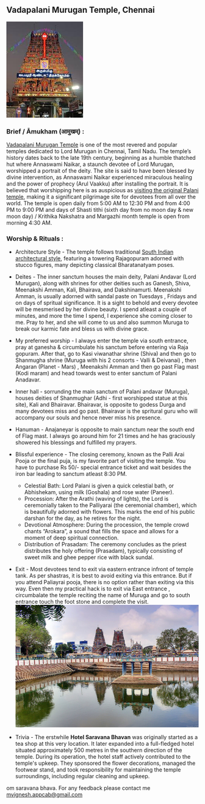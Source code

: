 ## Vadapalani Murugan Temple, Chennai
![Saravana Bhava](../../photos/vadapalani.jpg)
### Brief / Āmukham (आमुखम्) :
[Vadapalani Murugan Temple](https://www.astroved.com/astropedia/en/temples/south-india/vadapalani-murugan-temple) is one of the most revered and popular temples dedicated to Lord Murugan in Chennai, Tamil Nadu. 
The temple’s history dates back to the late 19th century, beginning as a humble thatched hut where Annaswami Naikar, a staunch devotee of Lord Murugan, worshipped a portrait of the deity.
The site is said to have been blessed by divine intervention, as Annaswami Naikar experienced miraculous healing and the power of prophecy (Arul Vaakku) after installing the portrait.
It is believed that worshipping here is as auspicious as [visiting the original Palani temple](https://www.holidify.com/places/chennai/vadapalani-murugan-temple-sightseeing-121149.html), making it a significant pilgrimage site for devotees from all over the world.
The temple is open daily from 5:00 AM to 12:30 PM and from 4:00 PM to 9:00 PM and days of Shasti tithi (sixth day from no moon day & new moon day) / Krithika Nakshatra  and Margazhi month temple is open from morning 4:30 AM. 



### Worship & Rituals :

- Architecture Style - The temple follows traditional [South Indian architectural style](https://www.trawell.in/tamilnadu/chennai/vadapalani-murugan-temple), featuring a towering Rajagopuram adorned with stucco figures, many depicting classical Bharatanatyam poses.
- Deites - The inner sanctum houses the main deity, Palani Andavar (Lord Murugan), along with shrines for other deities such as Ganesh, Shiva, Meenakshi Amman, Kali, Bhairava, and Dakshinamurti.
Meenakshi Amman, is usually adorned with sandal paste on Tuesdays , Fridays and on days of spritual significance.
It is a sight to behold and every devotee will be mesmerised by her divine beauty. I spend atleast a couple of minutes, and more the time I spend, I experience she coming closer to me.
Pray to her, and she will come to us and also summon Muruga to break our karmic fate and bless us with divine grace.
- My preferred worship - I always enter the temple via south entrance, pray at ganesha & circumbulate his sanctum before entering via Raja gopuram. After that, go to Kasi viwanathar shrine (Shiva) and then go to
 Shanmugha shrine (Muruga with his 2 consorts - Valli & Deivanai) , then Angaran (Planet - Mars) , Meenakshi Amman and then go past Flag mast (Kodi maram) and head towards west to enter sanctum of Palani Anadavar.
- Inner hall - sorrunding the main sanctum of Palani andavar (Muruga), houses deities of Shanmughar (Adhi - first worshipped statue at this site), Kali and Bhairavar. Bhairavar, is opposite to godess Durga and many devotees miss and go past.
 Bhairavar is the spritural guru who will accompany our souls and hence never miss his presence.
- Hanuman - Anajaneyar is opposite to main sanctum near the south end of Flag mast. I always go around him for 21 times and he has graciously showered his blessings and fulfilled my prayers.
  
- Blissful experience - The closing ceremony, known as the Palli Arai Pooja or the final puja, is my favorite part of visiting the temple. You have to purchase Rs 50/- special entrance ticket and wait besides the iron bar leading to sanctum atleast 8:30 PM.
    -  Celestial Bath: Lord Palani is given a quick celestial bath, or Abhishekam, using milk (Goshala) and rose water (Paneer).
    -  Procession: After the Arathi (waving of lights), the Lord is ceremonially taken to the Palliyarai (the ceremonial chamber), which is beautifully adorned with flowers. This marks the end of his public darshan for the day, as he retires for the night.
    -  Devotional Atmosphere: During the procession, the temple crowd chants “Arokara”, a sound that fills the space and allows for a moment of deep spiritual connection.
    -  Distribution of Prasadam: The ceremony concludes as the priest distributes the holy offering (Prasadam), typically consisting of sweet milk and ghee pepper rice with black sundal. 
 - Exit - Most devotees tend to exit via eastern entrance infront of temple tank. As per shastras, it is best to avoid exiting via this entrance.
But if you attend Paliayrai pooja, there is no option rather than exiting via this way. Even then my practical hack is to exit via East entrance , circumbalate the temple reciting the name of Muruga
and go to south entrance touch the foot stone and complete the visit.
![Temple Tank](../../photos/Vadapalani_murugan_temple_tank.jpg)

- Trivia - The erstwhile **Hotel Saravana Bhavan** was originally started as a tea shop at this very location. It later expanded into a full-fledged hotel situated approximately 500 metres in the southern direction of the temple.
During its operation, the hotel staff actively contributed to the temple's upkeep. They sponsored the flower decorations, managed the footwear stand, and took responsibility for maintaining the temple surroundings, including regular cleaning and upkeep.

om saravana bhava. For any feedback please contact me mvignesh.appcab@gmail.com

